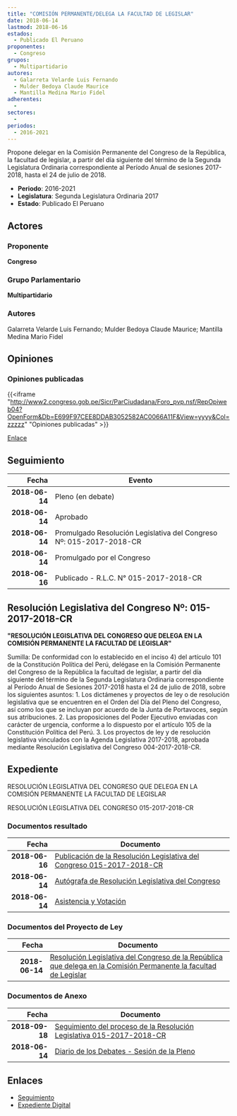 ```yaml
---
title: "COMISIÓN PERMANENTE/DELEGA LA FACULTAD DE LEGISLAR"
date: 2018-06-14
lastmod: 2018-06-16
estados: 
  - Publicado El Peruano
proponentes: 
  - Congreso
grupos: 
  - Multipartidario
autores: 
  - Galarreta Velarde Luis Fernando
  - Mulder Bedoya Claude Maurice
  - Mantilla Medina Mario Fidel
adherentes: 
  - 
sectores: 
  - 
periodos: 
  - 2016-2021
---
```


Propone delegar en la Comisión Permanente del Congreso de la República, la facultad de legislar, a partir del día siguiente del término de la Segunda Legislatura Ordinaria correspondiente al Período Anual de sesiones 2017-2018, hasta el 24 de julio de 2018.

- **Periodo**: 2016-2021
- **Legislatura**: Segunda Legislatura Ordinaria 2017
- **Estado**: Publicado El Peruano

## Actores

### Proponente

**Congreso**

### Grupo Parlamentario

**Multipartidario**

### Autores

Galarreta Velarde Luis Fernando; Mulder Bedoya Claude Maurice; Mantilla Medina Mario Fidel


## Opiniones

### Opiniones publicadas

{{<iframe "http://www2.congreso.gob.pe/Sicr/ParCiudadana/Foro_pvp.nsf/RepOpiweb04?OpenForm&Db=E699F97CEE8DDAB3052582AC0066A11F&View=yyyy&Col=zzzzz" "Opiniones publicadas" >}}

[Enlace](http://www2.congreso.gob.pe/Sicr/ParCiudadana/Foro_pvp.nsf/RepOpiweb04?OpenForm&Db=E699F97CEE8DDAB3052582AC0066A11F&View=yyyy&Col=zzzzz)

## Seguimiento

| Fecha | Evento |
|------:|--------|
| **2018-06-14** | Pleno (en debate)|
| **2018-06-14** | Aprobado|
| **2018-06-14** | Promulgado Resolución Legislativa del Congreso Nº: 015-2017-2018-CR|
| **2018-06-14** | Promulgado por el Congreso|
| **2018-06-16** | Publicado - R.L.C. N° 015-2017-2018-CR|

## Resolución Legislativa del Congreso Nº: 015-2017-2018-CR

**"RESOLUCIÓN LEGISLATIVA DEL CONGRESO QUE DELEGA EN LA COMISIÓN PERMANENTE LA FACULTAD DE LEGISLAR"**

Sumilla: De conformidad con lo establecido en el inciso 4) del artículo 101 de la Constitución Política del Perú, delégase en la Comisión Permanente del Congreso de la República la facultad de legislar, a partir del día siguiente del término de la Segunda Legislatura Ordinaria correspondiente al Período Anual de Sesiones 2017-2018 hasta el 24 de julio de 2018, sobre los siguientes asuntos: 1. Los dictámenes y proyectos de ley o de resolución legislativa que se encuentren en el Orden del Día del Pleno del Congreso, así como los que se incluyan por acuerdo de la Junta de Portavoces, según sus atribuciones. 2. Las proposiciones del Poder Ejecutivo enviadas con carácter de urgencia, conforme a lo dispuesto por el artículo 105 de la Constitución Política del Perú. 3. Los proyectos de ley y de resolución legislativa vinculados con la Agenda Legislativa 2017-2018, aprobada mediante Resolución Legislativa del Congreso 004-2017-2018-CR.


## Expediente

RESOLUCIÓN LEGISLATIVA DEL CONGRESO QUE DELEGA EN LA COMISIÓN PERMANENTE LA FACULTAD DE LEGISLAR

RESOLUCIÓN LEGISLATIVA DEL CONGRESO 015-2017-2018-CR


### Documentos resultado

| Fecha | Documento |
|------:|--------|
| **2018-06-16** | [Publicación de la Resolución Legislativa del Congreso 015-2017-2018-CR](http://www.leyes.congreso.gob.pe/Documentos/2016_2021/Resolucion_Legislativa_del_Congreso/RLC-015-2017-2018-CR.pdf) |
| **2018-06-14** | [Autógrafa de Resolución Legislativa del Congreso](http://www.leyes.congreso.gob.pe/Documentos/2016_2021/Autografas/Resolucion_Legislativa_del_Congreso/AU0302120180614.pdf) |
| **2018-06-14** | [Asistencia y Votación](http://www.leyes.congreso.gob.pe/Documentos/2016_2021/Asistencia_y_Votacion/Proyectos_de_Ley/AV0302120180614.pdf) |

### Documentos del Proyecto de Ley

| Fecha | Documento |
|------:|--------|
| **2018-06-14** | [Resolución Legislativa del Congreso de la República que delega en la Comisión Permanente la facultad de Legislar](http://www.leyes.congreso.gob.pe/Documentos/2016_2021/Proyectos_de_Ley_y_de_Resoluciones_Legislativas/PL0302120180614.pdf) |

### Documentos de Anexo

| Fecha | Documento |
|------:|--------|
| **2018-09-18** | [Seguimiento del proceso de la Resolución Legislativa 015-2017-2018-CR](http://www.leyes.congreso.gob.pe/Documentos/2016_2021/Seguimiento_de_Proyectos_de_Ley/03021PL20180918.pdf) |
| **2018-06-14** | [Diario de los Debates - Sesión de la Pleno](http://www2.congreso.gob.pe/Sicr/DiarioDebates/Publicad.nsf/SesionesPleno/05256D6E0073DFE9052582AD0060E986/$FILE/SLO-2017-17A.pdf) |

## Enlaces 

- [Seguimiento](http://www2.congreso.gob.pe/Sicr/TraDocEstProc/CLProLey2016.nsf/f7fff46988ca05b1052578e100829cc7/53210bad5f32d9cf052582ac005fb0a1?OpenDocument)
- [Expediente Digital](http://www2.congreso.gob.pe/Sicr/TraDocEstProc/CLProLey2016.nsf/f7fff46988ca05b1052578e100829cc7/53210bad5f32d9cf052582ac005fb0a1?OpenDocument&Click=05257FB7005EB655.eb71d0cf91d8294e05256cdf006b5706/$Body/0.1C6C)
